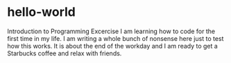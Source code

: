 # hello-world
Introduction to Programming Excercise
I am learning how to code for the first time in my life. I am writing a whole bunch of nonsense here just to test how this works.
It is about the end of the workday and I am ready to get a Starbucks coffee and relax with friends.
